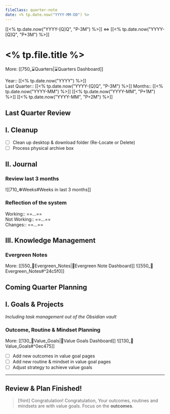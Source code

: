 ```yaml
---
fileClass: quarter-note  
date: <% tp.date.now("YYYY-MM-DD") %>  
---
```

[[<% tp.date.now("YYYY-[Q]Q", "P-3M") %>]] <=> [[<% tp.date.now("YYYY-[Q]Q", "P+3M") %>]]

# <% tp.file.title %>
More: [[750_⌛Quarters|⌛Quarters Dashboard]]

Year:: [[<% tp.date.now("YYYY") %>]]  
Last Quarter:: [[<% tp.date.now("YYYY-[Q]Q", "P-3M") %>]] 
Months:: [[<% tp.date.now("YYYY-MM") %>]] [[<% tp.date.now("YYYY-MM", "P+1M") %>]] [[<% tp.date.now("YYYY-MM", "P+2M") %>]]

## **Last Quarter Review**
## I. Cleanup
- [ ] Clean up desktop & download folder (Re-Locate or Delete)
- [ ] Process physical archive box

## II. Journal
### Review last 3 months
![[710_❇Weeks#Weeks in last 3 months]]
### Reflection of the system
Working:: ==...==  
Not Working:: ==...==  
Changes:: ==...==  

## III. Knowledge Management
### Evergreen Notes
More: [[550_🌲Evergreen_Notes|🌲Evergreen Note Dashboard]]
![[550_🌲Evergreen_Notes#^24c5f0]]

## **Coming Quarter Planning**
## I. Goals & Projects
*Including task management out of the Obsidian vault*

### Outcome, Routine & Mindset Planning
More: [[130_🌟Value_Goals|🌟Value Goals Dashboard]]
![[130_🌟Value_Goals#^0ec475]]
- [ ] Add new outcomes in value goal pages
- [ ] Add new routine & mindset in value goal pages
- [ ] Adjust strategy to achieve value goals
****
## Review & Plan Finished!
> [!hint] Congratulation!
> Congratulation, Your outcomes, routines and mindsets are with value goals.
> Focus on the **outcomes**.
